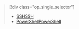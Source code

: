 > [!div class="op_single_selector"]
> * [<span data-ttu-id="3fb2e-101">SSH</span><span class="sxs-lookup"><span data-stu-id="3fb2e-101">SSH</span></span>](../articles/hdinsight/hdinsight-hadoop-mahout-linux-mac.md)
> * [<span data-ttu-id="3fb2e-102">PowerShell</span><span class="sxs-lookup"><span data-stu-id="3fb2e-102">PowerShell</span></span>](../articles/hdinsight/hdinsight-mahout.md)
> 
> 

